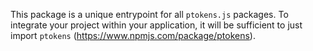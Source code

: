 This package is a unique entrypoint for all `ptokens.js` packages.
To integrate your project within your application, it will be sufficient to just import `ptokens` (https://www.npmjs.com/package/ptokens).
